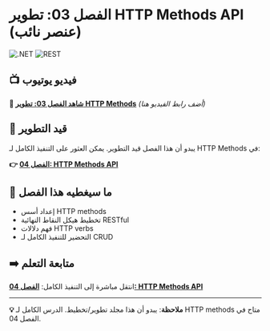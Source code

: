 # الفصل 03: تطوير HTTP Methods API (عنصر نائب)

![.NET](https://img.shields.io/badge/.NET-9.0-512BD4?style=flat-square&logo=dotnet)
![REST](https://img.shields.io/badge/REST-API-009688?style=flat-square)

## 📺 فيديو يوتيوب
**🔗 [شاهد الفصل 03: تطوير HTTP Methods](#)** *(أضف رابط الفيديو هنا)*

## 🚧 قيد التطوير

يبدو أن هذا الفصل قيد التطوير. يمكن العثور على التنفيذ الكامل لـ HTTP Methods في:

**👉 [الفصل 04: HTTP Methods API](../04-http-methods-api/)**

## 🎯 ما سيغطيه هذا الفصل

- إعداد أسس HTTP methods
- تخطيط هيكل النقاط النهائية RESTful
- فهم دلالات HTTP verbs
- التحضير للتنفيذ الكامل لـ CRUD

## ➡️ متابعة التعلم

انتقل مباشرة إلى التنفيذ الكامل:
**[الفصل 04: HTTP Methods API](../04-http-methods-api/)**

---

**💡 ملاحظة**: يبدو أن هذا مجلد تطوير/تخطيط. الدرس الكامل لـ HTTP methods متاح في الفصل 04.